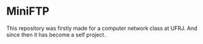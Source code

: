 # MiniFTP
This repository was firstly made for a computer network class at UFRJ. And since then it has become a self project.
